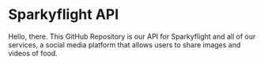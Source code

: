 # Sparkyflight API

Hello, there. This GitHub Repository is our API for Sparkyflight and all of our services, a social media platform that allows users to share images and videos of food.
